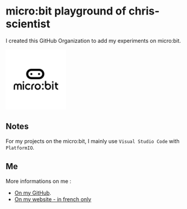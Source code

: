 
# micro:bit playground of chris-scientist

I created this GitHub Organization to add my experiments on micro:bit.

![Logo micro:bit](img/microbit-160x160.png)

## Notes

For my projects on the micro:bit, I mainly use `Visual Studio Code` with `PlatformIO`.

## Me

More informations on me :
* [On my GitHub](https://github.com/chris-scientist).
* [On my website - in french only](https://chris-scientist.github.io)
